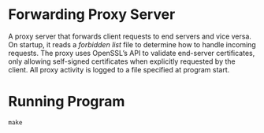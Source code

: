 # Forwarding Proxy Server 
A proxy server that forwards client requests to end servers and vice versa. On startup, it reads a _forbidden list_ file to determine how to handle incoming requests. The proxy uses OpenSSL’s API to validate end-server certificates, only allowing self-signed certificates when explicitly requested by the client. All proxy activity is logged to a file specified at program start.
# Running Program
`make`


